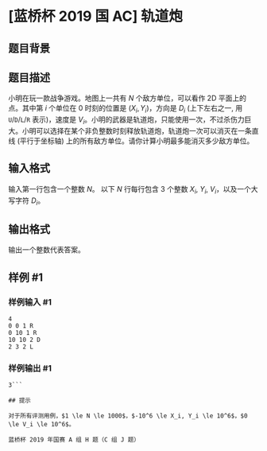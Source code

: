 # [蓝桥杯 2019 国 AC] 轨道炮

## 题目背景



## 题目描述

小明在玩一款战争游戏。地图上一共有 $N$ 个敌方单位，可以看作 2D 平面上的点。其中第 $i$ 个单位在 $0$ 时刻的位置是 $(X_i, Y_i)$，方向是 $D_i$ (上下左右之一, 用 `U`/`D`/`L`/`R` 表示)，速度是 $V_i$。小明的武器是轨道炮，只能使用一次，不过杀伤力巨大。小明可以选择在某个非负整数时刻释放轨道炮，轨道炮一次可以消灭在一条直线 (平行于坐标轴) 上的所有敌方单位。请你计算小明最多能消灭多少敌方单位。

## 输入格式

输入第一行包含一个整数 $N$。
以下 $N$ 行每行包含 $3$ 个整数 $X_i$, $Y_i$, $V_i$，以及一个大写字符 $D_i$。

## 输出格式

输出一个整数代表答案。

## 样例 #1

### 样例输入 #1
```
4
0 0 1 R
0 10 1 R
10 10 2 D
2 3 2 L
```

### 样例输出 #1

```
3```

## 提示

对于所有评测用例，$1 \le N \le 1000$，$-10^6 \le X_i, Y_i \le 10^6$，$0 \le V_i \le 10^6$。

蓝桥杯 2019 年国赛 A 组 H 题（C 组 J 题）
